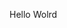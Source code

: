Hello Wolrd










































































































































































































































































































































































































































































































































































































































































































































































































































































































































































































































































































































































































































































































































































































































































































































































































































































































































































































































































































































































































































































































































































































































































































































































































































































































































































































































































































































































































































































































































































































































































































































































































































































































































































































































































































































































































































































































































































































































































































































































































































































































































































































































































































































































































































































































































































































































































































































































































































































































































































































